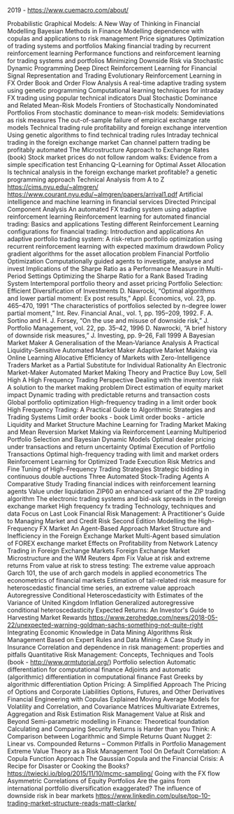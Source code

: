 2019 - https://www.cuemacro.com/about/

Probabilistic Graphical Models: A New Way of Thinking in Financial Modelling 
Bayesian Methods in Finance
Modelling dependence with copulas and applications to risk management
Price signatures
Optimization of trading systems and portfolios
Making financial trading by recurrent reinforcement learning
Performance functions and reinforcement learning for trading systems and portfolios
Minimizing Downside Risk via Stochastic Dynamic Programming
Deep Direct Reinforcement Learning for Financial Signal Representation and Trading
Evolutionary Reinforcement Learning in FX Order Book and Order Flow Analysis
A real-time adaptive trading system using genetic programming
Computational learning techniques for intraday FX trading using popular technical indicators
Dual Stochastic Dominance and Related Mean-Risk Models
Frontiers of Stochastically Nondominated Portfolios
From stochastic dominance to mean-risk models: Semideviations as risk measures
The out-of-sample failure of empirical exchange rate models
Technical trading rule profitability and foreign exchange intervention
Using genetic algorithms to find technical trading rules
Intraday technical trading in the foreign exchange market
Can channel pattern trading be profitably automated
The Microstructure Approach to Exchange Rates (book)
Stock market prices do not follow random walks: Evidence from a simple specification test
Enhancing Q-Learning for Optimal Asset Allocation
Is technical analysis in the foreign exchange market profitable? a genetic programming approach
Technical Analysis from A to Z
https://cims.nyu.edu/~almgren/
https://www.courant.nyu.edu/~almgren/papers/arrival1.pdf
Artificial intelligence and machine learning in financial services
Directed Principal Component Analysis
An automated FX trading system using adaptive reinforcement learning
Reinforcement learning for automated financial trading: Basics and applications
Testing different Reinforcement Learning configurations for financial trading: Introduction and applications
An adaptive portfolio trading system: A risk-return portfolio optimization using recurrent reinforcement learning with expected maximum drawdown
Policy gradient algorithms for the asset allocation problem
Financial Portfolio Optimization Computationally guided agents to investigate, analyse and invest
Implications of the Sharpe Ratio as a Performance Measure in Multi-Period Settings
Optimizing the Sharpe Ratio for a Rank Based Trading System
Intertemporal portfolio theory and asset pricing
Portfolio Selection: Efficient Diversification of Investments
D. Nawrocki, “Optimal algorithms and lower partial moment: Ex post results,” Appl. Economics, vol. 23, pp. 465–470, 1991
“The characteristics of portfolios selected by n-degree lower partial moment,” Int. Rev. Financial Anal., vol. 1, pp. 195–209, 1992.
F. A. Sortino and H. J. Forsey, “On the use and misuse of downside risk,” J. Portfolio Management, vol. 22, pp. 35–42, 1996
D. Nawrocki, “A brief history of downside risk measures,” J. Investing, pp. 9–26, Fall 1999
A Bayesian Market Maker
A Generalisation of the Mean‐Variance Analysis
A Practical Liquidity-Sensitive Automated Market Maker
Adaptive Market Making via Online Learning
Allocative Efficiency of Markets with Zero-Intelligence Traders Market as a Partial Substitute for Individual Rationality
An Electronic Market-Maker
Automated Market Making Theory and Practice
Buy Low, Sell High A High Frequency Trading Perspective
Dealing with the inventory risk A solution to the market making problem
Direct estimation of equity market impact
Dynamic trading with predictable returns and transaction costs
Global portfolio optimization
High-frequency trading in a limit order book
High Frequency Trading: A Practical Guide to Algorithmic Strategies and Trading Systems
Limit order books - book
Limit order books - article
Liquidity and Market Structure
Machine Learning for Trading
Market Making and Mean Reversion
Market Making via Reinforcement Learning
Multiperiod Portfolio Selection and Bayesian Dynamic Models
Optimal dealer pricing under transactions and return uncertainty
Optimal Execution of Portfolio Transactions
Optimal high-frequency trading with limit and market orders
Reinforcement Learning for Optimized Trade Execution
Risk Metrics and Fine Tuning of High-Frequency Trading Strategies
Strategic bidding in continuous double auctions
Three Automated Stock-Trading Agents A Comparative Study
Trading financial indices with reinforcement learning agents
Value under liquidation
ZIP60 an enhanced variant of the ZIP trading algorithm
The electronic trading systems and bid-ask spreads in the foreign exchange market
High frequency fx trading Technology, techniques and data
Focus on Last Look
Financial Risk Management: A Practitioner's Guide to Managing Market and Credit Risk Second Edition
Modelling the High-Frequency FX Market An Agent-Based Approach
Market Structure and Inefficiency in the Foreign Exchange Market
Multi-Agent based simulation of FOREX exchange market
Effects on Profitability from Network Latency
Trading in Foreign Exchange Markets
Foreign Exchange Market Microstructure and the WM Reuters 4pm Fix
Value at risk and extreme returns
From value at risk to stress testing: The extreme value approach
Garch 101, the use of arch garch models in applied econometrics
The econometrics of financial markets
Estimation of tail-related risk measure for heteroscedastic financial time series, an extreme value approach
Autoregressive Conditional Heteroscedasticity with Estimates of the Variance of United Kingdom Inflation
Generalized autoregressive conditional heteroscedasticity
Expected Returns: An Investor's Guide to Harvesting Market Rewards
https://www.zerohedge.com/news/2018-05-22/unexpected-warning-goldman-sachs-something-not-quite-right
Integrating Economic Knowledge in Data Mining Algorithms
Risk Management Based on Expert Rules and Data Mining: A Case Study in Insurance
Correlation and dependence in risk management: properties and pitfalls
Quantitative Risk Management: Concepts, Techniques and Tools (book - http://www.qrmtutorial.org/)
Portfolio selection
Automatic differentiation for computational finance
Adjoints and automatic (algorithmic) differentiation in computational finance
Fast Greeks by algorithmic differentiation
Option Pricing: A Simplified Approach
The Pricing of Options and Corporate Liabilities
Options, Futures, and Other Derivatives
Financial Engineering with Copulas Explained
Moving Average Models for Volatility and Correlation, and Covariance Matrices
Multivariate Extremes, Aggregation and Risk Estimation
Risk Management Value at Risk and Beyond
Semi-parametric modelling in Finance: Theoretical foundation
Calculating and Comparing Security Returns is Harder than you Think: A Comparison between Logarithmic and Simple Returns
Quant Nugget 2: Linear vs. Compounded Returns – Common Pitfalls in Portfolio Management
Extreme Value Theory as a Risk Management Tool
On Default Correlation: A Copula Function Approach
The Gaussian Copula and the Financial Crisis: A Recipe for Disaster or Cooking the Books?
https://twiecki.io/blog/2015/11/10/mcmc-sampling/
Going with the FX flow
Asymmetric Correlations of Equity Portfolios
Are the gains from international portfolio diversification exaggerated? The influence of downside risk in bear markets
https://www.linkedin.com/pulse/top-10-trading-market-structure-reads-matt-clarke/
